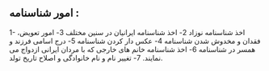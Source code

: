 ## امور شناسنامه :
1- اخذ شناسنامه نوزاد
2- اخذ شناسنامه ایرانیان در سنین مختلف 
3- امور تعویض، فقدان و مخدوش شدن شناسنامه
4- عکس دار کردن شناسنامه 5- درج اسامی فرزند و همسر در شناسنامه
6- اخذ شناسنامه خانم های خارجی که با مردان ایرانی ازدواج می نمایند.
7- تغییر نام و نام خانوادگی و اصلاح تاریخ تولد.